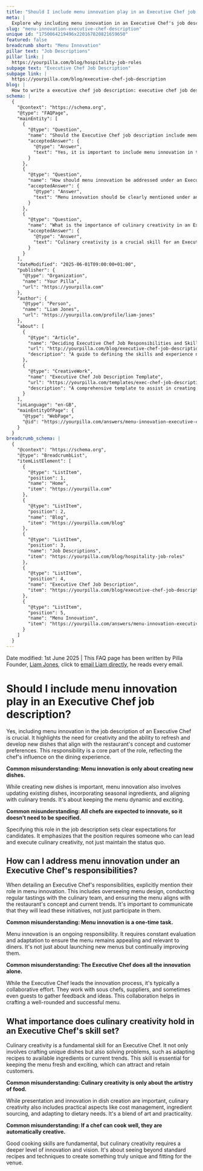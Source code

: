 ```yaml
---
title: "Should I include menu innovation play in an Executive Chef job description?"
meta: |
  Explore why including menu innovation in an Executive Chef's job description is essential for fostering culinary creativity and aligning with dining trends.
slug: "menu-innovation-executive-chef-description"
unique id: "1750064219496x220167820821659650"
featured: false
breadcrumb short: "Menu Innovation"
pillar text: "Job Descriptions"
pillar link: |
  https://yourpilla.com/blog/hospitality-job-roles
subpage text: "Executive Chef Job Description"
subpage link: |
  https://yourpilla.com/blog/executive-chef-job-description
blog: |
  How to write a executive chef job description: executive chef job description template included.
schema: |
  {
    "@context": "https://schema.org",
    "@type": "FAQPage",
    "mainEntity": [
      {
        "@type": "Question",
        "name": "Should the Executive Chef job description include menu innovation?",
        "acceptedAnswer": {
          "@type": "Answer",
          "text": "Yes, it is important to include menu innovation in the job description of an Executive Chef. This highlights their responsibility for being creative and constantly developing new or refreshed dishes that fit the restaurant's theme and cater to customer tastes. This aspect of the job is central to guiding the overall dining experience."
        }
      },
      {
        "@type": "Question",
        "name": "How should menu innovation be addressed under an Executive Chef's responsibilities?",
        "acceptedAnswer": {
          "@type": "Answer",
          "text": "Menu innovation should be clearly mentioned under an Executive Chef's responsibilities. It involves tasks such as managing menu design, conducting tastings, and ensuring the menu's alignment with the restaurant's concept and current culinary trends. The expectation is that they will lead these efforts, ensuring the menu is dynamic and aligns with customer preferences and market conditions."
        }
      },
      {
        "@type": "Question",
        "name": "What is the importance of culinary creativity in an Executive Chef's skill set?",
        "acceptedAnswer": {
          "@type": "Answer",
          "text": "Culinary creativity is a crucial skill for an Executive Chef, encompassing more than just making unique dishes. It includes problem-solving, adapting dishes based on available ingredients or trends, and managing the practical aspects of the kitchen like cost management and sourcing ingredients. This skill helps in maintaining a vibrant and appealing menu."
        }
      }
    ],
    "dateModified": "2025-06-01T09:00:00+01:00",
    "publisher": {
      "@type": "Organization",
      "name": "Your Pilla",
      "url": "https://yourpilla.com"
    },
    "author": {
      "@type": "Person",
      "name": "Liam Jones",
      "url": "https://yourpilla.com/profile/liam-jones"
    },
    "about": [
      {
        "@type": "Article",
        "name": "Deciding Executive Chef Job Responsibilities and Skills",
        "url": "http://yourpilla.com/blog/executive-chef-job-description",
        "description": "A guide to defining the skills and experience needed from an Executive Chef."
      },
      {
        "@type": "CreativeWork",
        "name": "Executive Chef Job Description Template",
        "url": "https://yourpilla.com/templates/exec-chef-job-description",
        "description": "A comprehensive template to assist in creating job descriptions for Executive Chefs."
      }
    ],
    "inLanguage": "en-GB",
    "mainEntityOfPage": {
      "@type": "WebPage",
      "@id": "https://yourpilla.com/answers/menu-innovation-executive-chef-description"
    }
  }
breadcrumb_schema: |
  {
    "@context": "https://schema.org",
    "@type": "BreadcrumbList",
    "itemListElement": [
      {
        "@type": "ListItem",
        "position": 1,
        "name": "Home",
        "item": "https://yourpilla.com"
      },
      {
        "@type": "ListItem",
        "position": 2,
        "name": "Blog",
        "item": "https://yourpilla.com/blog"
      },
      {
        "@type": "ListItem",
        "position": 3,
        "name": "Job Descriptions",
        "item": "https://yourpilla.com/blog/hospitality-job-roles"
      },
      {
        "@type": "ListItem",
        "position": 4,
        "name": "Executive Chef Job Description",
        "item": "https://yourpilla.com/blog/executive-chef-job-description"
      },
      {
        "@type": "ListItem",
        "position": 5,
        "name": "Menu Innovation",
        "item": "https://yourpilla.com/answers/menu-innovation-executive-chef-description"
      }
    ]
  }
---
```


Date modified: 1st June 2025 | This FAQ page has been written by Pilla Founder, [Liam Jones](https://yourpilla.com/profile/liam-jones), click to [email Liam directly](https://mailto:liam@yourpilla.com), he reads every email.

# Should I include menu innovation play in an Executive Chef job description?

Yes, including menu innovation in the job description of an Executive Chef is crucial. It highlights the need for creativity and the ability to refresh and develop new dishes that align with the restaurant's concept and customer preferences. This responsibility is a core part of the role, reflecting the chef's influence on the dining experience.

**Common misunderstanding: Menu innovation is only about creating new dishes.**

While creating new dishes is important, menu innovation also involves updating existing dishes, incorporating seasonal ingredients, and aligning with culinary trends. It's about keeping the menu dynamic and exciting.

**Common misunderstanding: All chefs are expected to innovate, so it doesn’t need to be specified.**

Specifying this role in the job description sets clear expectations for candidates. It emphasizes that the position requires someone who can lead and execute culinary creativity, not just maintain the status quo.

## How can I address menu innovation under an Executive Chef's responsibilities?

When detailing an Executive Chef's responsibilities, explicitly mention their role in menu innovation. This includes overseeing menu design, conducting regular tastings with the culinary team, and ensuring the menu aligns with the restaurant's concept and current trends. It's important to communicate that they will lead these initiatives, not just participate in them.

**Common misunderstanding: Menu innovation is a one-time task.**

Menu innovation is an ongoing responsibility. It requires constant evaluation and adaptation to ensure the menu remains appealing and relevant to diners. It's not just about launching new menus but continually improving them.

**Common misunderstanding: The Executive Chef does all the innovation alone.**

While the Executive Chef leads the innovation process, it's typically a collaborative effort. They work with sous chefs, suppliers, and sometimes even guests to gather feedback and ideas. This collaboration helps in crafting a well-rounded and successful menu.

## What importance does culinary creativity hold in an Executive Chef's skill set?

Culinary creativity is a fundamental skill for an Executive Chef. It not only involves crafting unique dishes but also solving problems, such as adapting recipes to available ingredients or current trends. This skill is essential for keeping the menu fresh and exciting, which can attract and retain customers.

**Common misunderstanding: Culinary creativity is only about the artistry of food.**

While presentation and innovation in dish creation are important, culinary creativity also includes practical aspects like cost management, ingredient sourcing, and adapting to dietary needs. It's a blend of art and practicality.

**Common misunderstanding: If a chef can cook well, they are automatically creative.**

Good cooking skills are fundamental, but culinary creativity requires a deeper level of innovation and vision. It's about seeing beyond standard recipes and techniques to create something truly unique and fitting for the venue.